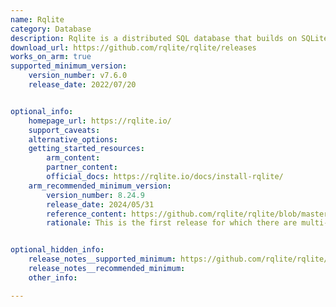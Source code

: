 ```yaml
---
name: Rqlite
category: Database
description: Rqlite is a distributed SQL database that builds on SQLite by adding replication and fault-tolerance capabilities. It delivers a robust and scalable solution for managing relational data across multiple servers.
download_url: https://github.com/rqlite/rqlite/releases
works_on_arm: true
supported_minimum_version:
    version_number: v7.6.0
    release_date: 2022/07/20


optional_info:
    homepage_url: https://rqlite.io/
    support_caveats:
    alternative_options:
    getting_started_resources:
        arm_content:
        partner_content:
        official_docs: https://rqlite.io/docs/install-rqlite/
    arm_recommended_minimum_version:
        version_number: 8.24.9
        release_date: 2024/05/31
        reference_content: https://github.com/rqlite/rqlite/blob/master/CHANGELOG.md#v8249-may-31st-2024
        rationale: This is the first release for which there are multi-platform Docker images available, including Linux/ARM64.


optional_hidden_info:
    release_notes__supported_minimum: https://github.com/rqlite/rqlite/releases/tag/v7.6.0
    release_notes__recommended_minimum:
    other_info:

---
```

